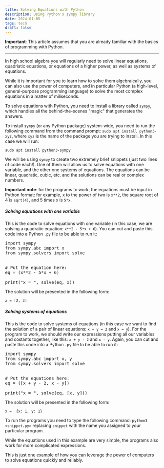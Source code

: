 ```yaml
---
title: Solving Equations with Python 
description: Using Python's sympy library
date: 2024-01-05
tags: tech
draft: false
---
```


**Important**: This article assumes that you are already familiar with the basics of programming with Python.

<hr />

In high school algebra you will regularly need to solve linear equations, quadriatic equations, or equations of a higher power, as well as systems of equations. 

While it is important for you to learn how to solve them algebraically, you can also use the power of computers, and in particular Python (a high-level, general-purpose programming language) to solve the most complex equations in a matter of miliseconds.

To solve equations with Python, you need to install a library called `sympy`, which handles all the behind-the-scenes "magic" that generates the answers.

To install `sympy` (or any Python package) system-wide, you need to run the following command from the command prompt: `sudo apt install python3-xyz`, where `xyz` is the name of the package you are trying to install. In this case we will run:

`sudo apt install python3-sympy`

We will be using `sympy` to create two extremely brief snippets (just two lines of code each!). One of them will allow us to solve equations with one variable, and the other one systems of equations. The equations can be linear, quadratic, cubic, etc. and the solutions can be real or complex numbers.

**Important note**: for the programs to work, the equations must be input in Python format: for example, x to the power of two is `x**2`, the square root of 4 is `sqrt(4)`, and 5 times x is `5*x`.

##### Solving equations with one variable

This is the code to solve equations with one variable (in this case, we are solving a quadratic equation: `x**2 - 5*x + 6`). You can cut and paste this code into a Python `.py` file to be able to run it:

<pre>
import sympy
from sympy.abc import x
from sympy.solvers import solve


# Put the equation here:
eq = (x**2 - 5*x + 6)

print("x = ", solve(eq, x))
</pre>

The solution will be presented in the following form:

`x = [2, 3]`

##### Solving systems of equations

This is the code to solve systems of equations (in this case we want to find the solution of a pair of linear equations: `x + y = 2` and `x = y`). For the program to work, we should write our expressions putting all our variables and costants together, like this: `x + y - 2` and `x - y`.  Again, you can cut and paste this code into a Python `.py` file to be able to run it:

<pre>
import sympy
from sympy.abc import x, y
from sympy.solvers import solve


# Put the equations here:
eq = ([x + y - 2, x - y])

print("x = ", solve(eq, [x, y]))
</pre>

The solution will be presented in the following form:

`x =  {x: 1, y: 1}`


To run the programs you need to type the following command: `python3 <snippet.py>` replacing `snippet` with the name you assigned to your particular program.

While the equations used in this example are very simple, the programs also work for more complicated expressions. 

This is just one example of how you can leverage the power of computers to solve equations quickly and reliably.
